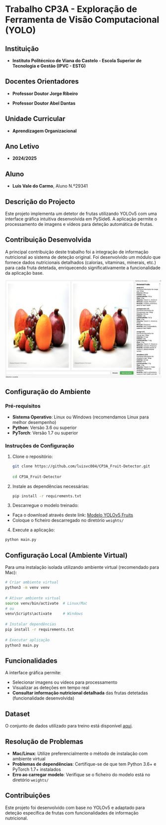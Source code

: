 # Trabalho CP3A - Exploração de Ferramenta de Visão Computacional (YOLO)

## Instituição

- **Instituto Politécnico de Viana do Castelo - Escola Superior de Tecnologia e Gestão (IPVC - ESTG)**

## Docentes Orientadores

- **Professor Doutor Jorge Ribeiro**

- **Professor Doutor Abel Dantas**

## Unidade Curricular

- **Aprendizagem Organizacional**

## Ano Letivo

- **2024/2025**

## Aluno

- **Luís Vale do Carmo**, Aluno N.º29341

## Descrição do Projecto

Este projeto implementa um detetor de frutas utilizando YOLOv5 com uma interface gráfica intuitiva desenvolvida em PySide6. A aplicação permite o processamento de imagens e vídeos para deteção automática de frutas.

## Contribuição Desenvolvida

A principal contribuição deste trabalho foi a integração de informação nutricional ao sistema de deteção original. Foi desenvolvido um módulo que fornece dados nutricionais detalhados (calorias, vitaminas, minerais, etc.) para cada fruta detetada, enriquecendo significativamente a funcionalidade da aplicação base.

![image56](images/fruits.jpg)

## Configuração do Ambiente

### Pré-requisitos

- **Sistema Operativo**: Linux ou Windows (recomendamos Linux para melhor desempenho)
- **Python**: Versão 3.6 ou superior
- **PyTorch**: Versão 1.7 ou superior

### Instruções de Configuração

1. Clone o repositório:
   ```bash
   git clone https://github.com/luisvc004/CP3A_Fruit-Detector.git
   
   cd CP3A_Fruit-Detector
   ```
   
2. Instale as dependências necessárias:
    ```bash
   pip install -r requirements.txt
    ```

3. Descarregue o modelo treinado:

- Faça o download através deste link: [Modelo YOLOv5 Fruits](https://drive.google.com/file/d/1W6qZeutnqnp3YX9w4iYgR44xsoi_64ff/view?usp=sharing)
- Coloque o ficheiro descarregado no diretório `weights/`

4. Execute a aplicação:

```bash
python main.py
```

## Configuração Local (Ambiente Virtual)

Para uma instalação isolada utilizando ambiente virtual (recomendado para Mac):

```bash
# Criar ambiente virtual
python3 -m venv venv

# Ativar ambiente virtual
source venv/bin/activate  # Linux/Mac
# ou
venv\Scripts\activate     # Windows

# Instalar dependências
pip install -r requirements.txt

# Executar aplicação
python3 main.py
```

## Funcionalidades

A interface gráfica permite:

- Selecionar imagens ou vídeos para processamento
- Visualizar as deteções em tempo real
- **Consultar informação nutricional detalhada** das frutas detetadas (funcionalidade desenvolvida)

## Dataset

O conjunto de dados utilizado para treino está disponível [aqui](https://t.ly/NZWj).

## Resolução de Problemas

- **Mac/Linux**: Utilize preferencialmente o método de instalação com ambiente virtual
- **Problemas de dependências**: Certifique-se de que tem Python 3.6+ e PyTorch 1.7+ instalados
- **Erro ao carregar modelo**: Verifique se o ficheiro do modelo está no diretório `weights/`

## Contribuições

Este projeto foi desenvolvido com base no YOLOv5 e adaptado para deteção específica de frutas com funcionalidades de informação nutricional.